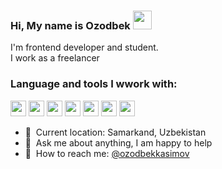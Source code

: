 ### Hi, My name is Ozodbek <img src="https://media.giphy.com/media/hvRJCLFzcasrR4ia7z/giphy.gif" width="30px"> 

I'm frontend developer and student.
<br/>
I work as a freelancer

### Language and tools I wwork with:

<code><img src='https://www.freepnglogos.com/uploads/html5-logo-png/html5-logo-html-logo-10.png' height='25' /></code>
<code><img src='https://batflat.org/themes/default/img/css-logo.png' height='25' /></code>
<code><img src='https://cdn.freebiesupply.com/logos/large/2x/sass-1-logo-png-transparent.png' height='25' /></code>
<code><img src='https://brandslogos.com/wp-content/uploads/thumbs/bootstrap-logo-black-and-white.png' height='25' /></code>
<code><img src='https://w7.pngwing.com/pngs/559/894/png-transparent-js-square-brands-icon.png' height='25' /></code>
<code><img src='https://cdn.freebiesupply.com/logos/large/2x/react-1-logo-black-and-white.png' height='25' /></code>
<code><img src='https://cdn.freebiesupply.com/logos/large/2x/redux-logo-png-transparent.png' height='25' /></code>
<br/>

- 📍&nbsp; Current location: Samarkand, Uzbekistan
- 📑&nbsp; Ask me about anything, I am happy to help
- 📩&nbsp; How to reach me: [@ozodbekkasimov](https://www.instagram.com/ozod_bek.kas1mov09)
